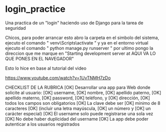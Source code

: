 # login_practice
Una practica de un "login" haciendo uso de Django para la tarea de seguridad

Chicos, para poder arrancar esto abro la carpeta en el simbolo del sistema,
ejecuto el comando
"	venv\Scripts\activate	"
y ya en el entorno virtual ejecuto el comando
"	python manage.py runserver	"
por ultimo pongo la direccion que me marque en
"Starting development server at AQUI VA LO QUE PONES EN EL NAVEGADOR"

Esto lo hice en base al tutorial del video

https://www.youtube.com/watch?v=1UvTNMH7zDo

CHECKLIST DE LA RUBRICA
[OK]    Desarrollar una app para Web donde  solicite al usuario:
  [OK]        username,
  [OK]        nombre,
  [OK]        apellido paterno,
  [OK]        apellido materno,
  [OK]        password,
  [OK]        teléfono, y
  [OK]        dirección,
  [OK]        todos los campos son obligatorios
[OK]    La clave debe ser
  [OK]        mínimo de 8 caracteres
    [OK]            (incluir una letra mayúscula,
    [OK]            un número y
    [OK]            un carácter especial)
[OK]    El username solo puede registrarse una sola vez
[OK]    No debe haber duplicidad del username
[OK]    La app debe poder autenticar a los usuarios registrados
